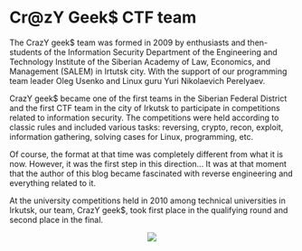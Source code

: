 # Cr@zY Geek$ CTF team

The CrazY geek$ team was formed in 2009 by enthusiasts and then-students of the Information Security Department of the Engineering and Technology Institute of the Siberian Academy of Law, Economics, and Management (SALEM) in Irtutsk city. 
With the support of our programming team leader Oleg Usenko and Linux guru Yuri Nikolaevich Perelyaev.

CrazY geek$ became one of the first teams in the Siberian Federal District and the first CTF team in the city of Irkutsk to participate in competitions related to information security. 
The competitions were held according to classic rules and included various tasks: reversing, crypto, recon, exploit, information gathering, solving cases for Linux, programming, etc.

Of course, the format at that time was completely different from what it is now. However, it was the first step in this direction...  It was at that moment that the author of this blog became fascinated with reverse engineering and everything related to it.

At the university competitions held in 2010 among technical universities in Irkutsk, our team, CrazY geek$, took first place in the qualifying round and second place in the final.

<p align="center">
  <img src="[https://upload.wikimedia.org/wikipedia/commons/thumb/4/45/Glider.svg/190px-Glider.svg.png](https://sun9-48.userapi.com/s/v1/ig1/aZjkxEhSTkUU3e2R0U7pODUEbljRWMNZYktkZEcrAV5FBMm_oI94mn7w7xgMllgYWevwkjlZ.jpg?quality=96&as=32x32,48x48,72x72,108x108,160x160,240x240,360x360,480x480,540x540,600x600&from=bu&cs=600x0)" />
</p>
